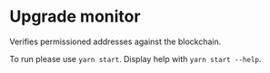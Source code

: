 # Upgrade monitor

Verifies permissioned addresses against the blockchain.

To run please use `yarn start`. Display help with `yarn start --help`.
